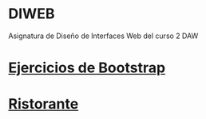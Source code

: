 # DIWEB
Asignatura de Diseño de Interfaces Web del curso 2 DAW
# [Ejercicios de Bootstrap](http://alfonmnz.github.io/DIWEB/Bootstrap/index.html)

# [Ristorante](https://alfonmnz.github.io/DIWEB/Ristorante/)
